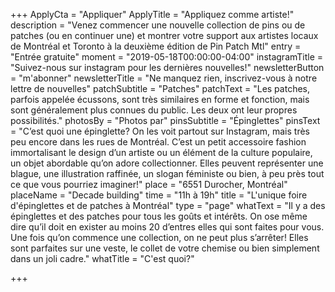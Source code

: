 +++
ApplyCta = "Appliquer"
ApplyTitle = "Appliquez comme artiste!"
description = "Venez commencer une nouvelle collection de pins ou de patches (ou en continuer une) et montrer votre support aux artistes locaux de Montréal et Toronto à la deuxième édition de Pin Patch Mtl"
entry = "Entrée gratuite"
moment = "2019-05-18T00:00:00-04:00"
instagramTitle = "Suivez-nous sur instagram pour les dernières nouvelles!"
newsletterButton = "m'abonner"
newsletterTitle = "Ne manquez rien, inscrivez-vous à notre lettre de nouvelles"
patchSubtitle = "Patches"
patchText = "Les patches, parfois appelée écussons, sont très similaires en forme et fonction, mais sont généralement plus connues du public. Les deux ont leur propres possibilités."
photosBy = "Photos par"
pinsSubtitle = "Épinglettes"
pinsText = "C’est quoi une épinglette? On les voit partout sur Instagram, mais très peu encore dans les rues de Montréal. C’est un petit accessoire fashion immortalisant le design d’un artiste ou un élément de la culture populaire, un objet abordable qu’on adore collectionner. Elles peuvent représenter une blague, une illustration raffinée, un slogan féministe ou bien, à peu près tout ce que vous pourriez imaginer!"
place = "6551 Durocher, Montréal"
placeName = "Decade building"
time = "11h à 19h"
title = "L'unique foire d'épinglettes et de patches à Montréal"
type = "page"
whatText = "Il y a des épinglettes et des patches pour tous les goûts et intérêts. On ose même dire qu’il doit en exister au moins 20 d’entres elles qui sont faites pour vous. Une fois qu’on commence une collection, on ne peut plus s’arrêter! Elles sont parfaites sur une veste, le collet de votre chemise ou bien simplement dans un joli cadre."
whatTitle = "C'est quoi?"

+++

